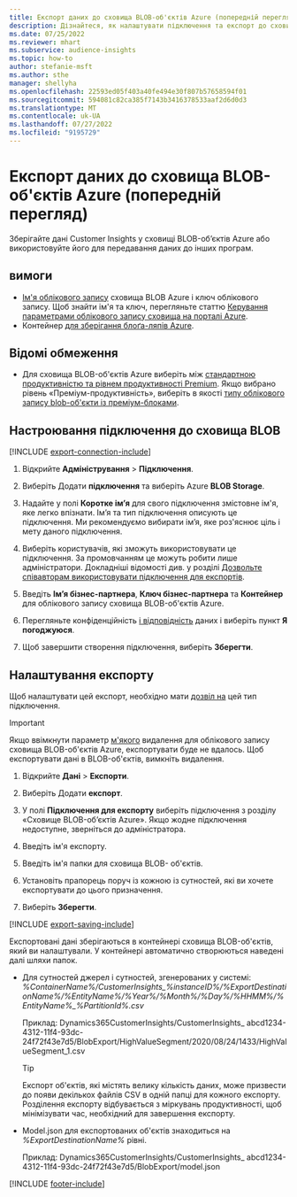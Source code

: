 ```yaml
---
title: Експорт даних до сховища BLOB-об'єктів Azure (попередній перегляд)
description: Дізнайтеся, як налаштувати підключення та експорт до сховища BLOB-об'єктів Azure.
ms.date: 07/25/2022
ms.reviewer: mhart
ms.subservice: audience-insights
ms.topic: how-to
author: stefanie-msft
ms.author: sthe
manager: shellyha
ms.openlocfilehash: 22593ed05f403a40fe494e30f807b57658594f01
ms.sourcegitcommit: 594081c82ca385f7143b3416378533aaf2d6d0d3
ms.translationtype: MT
ms.contentlocale: uk-UA
ms.lasthandoff: 07/27/2022
ms.locfileid: "9195729"
---
```

# <a name="export-data-to-an-azure-blob-storage-preview"></a>Експорт даних до сховища BLOB-об'єктів Azure (попередній перегляд)

Зберігайте дані Customer Insights у сховищі BLOB-об’єктів Azure або використовуйте його для передавання даних до інших програм.

## <a name="prerequisites"></a>вимоги

- [Ім'я облікового запису](/azure/storage/blobs/create-data-lake-storage-account) сховища BLOB Azure і ключ облікового запису. Щоб знайти ім'я та ключ, перегляньте статтю [Керування параметрами облікового запису сховища на порталі Azure](/azure/storage/common/storage-account-manage).
- Контейнер [для зберігання блоґа-ляпів Azure](/azure/storage/blobs/storage-quickstart-blobs-portal#create-a-container).

## <a name="known-limitations"></a>Відомі обмеження

- Для сховища BLOB-об'єктів Azure виберіть між [стандартною продуктивністю та рівнем продуктивності Premium](/azure/storage/blobs/storage-blob-performance-tiers). Якщо вибрано рівень «Преміум-продуктивність», виберіть в якості [типу облікового запису blob-об'єкти із преміум-блоками](/azure/storage/common/storage-account-overview#types-of-storage-accounts).

## <a name="set-up-connection-to-blob-storage"></a>Настроювання підключення до сховища BLOB

[!INCLUDE [export-connection-include](includes/export-connection-admn.md)]

1. Відкрийте **Адміністрування** > **Підключення**.

1. Виберіть Додати **підключення** та виберіть Azure **BLOB Storage**.

1. Надайте у полі **Коротке ім’я** для свого підключення змістовне ім'я, яке легко впізнати. Ім’я та тип підключення описують це підключення. Ми рекомендуємо вибирати ім’я, яке роз'яснює ціль і мету даного підключення.

1. Виберіть користувачів, які зможуть використовувати це підключення. За промовчанням це можуть робити лише адміністратори. Докладніші відомості див. у розділі [Дозвольте співавторам використовувати підключення для експортів](connections.md#allow-contributors-to-use-a-connection-for-exports).

1. Введіть **Ім’я бізнес-партнера**, **Ключ бізнес-партнера** та **Контейнер** для облікового запису сховища BLOB-об'єктів Azure.

1. Перегляньте конфіденційність [і відповідність](connections.md#data-privacy-and-compliance) даних і виберіть пункт **Я погоджуюся**.

1. Щоб завершити створення підключення, виберіть **Зберегти**.

## <a name="configure-an-export"></a>Налаштування експорту

Щоб налаштувати цей експорт, необхідно мати [дозвіл на](export-destinations.md#set-up-a-new-export) цей тип підключення.

> [!IMPORTANT]
> Якщо ввімкнути параметр [м'якого](/azure/storage/blobs/soft-delete-blob-enable) видалення для облікового запису сховища BLOB-об'єктів Azure, експортувати буде не вдалось. Щоб експортувати дані в BLOB-об'єктів, вимкніть видалення.

1. Відкрийте **Дані** > **Експорти**.

1. Виберіть Додати **експорт**.

1. У полі **Підключення для експорту** виберіть підключення з розділу «Сховище BLOB-об’єктів Azure». Якщо жодне підключення недоступне, зверніться до адміністратора.

1. Введіть ім'я експорту.

1. Введіть ім'я папки для сховища BLOB- об'єктів.

1. Установіть прапорець поруч із кожною із сутностей, які ви хочете експортувати до цього призначення.

1. Виберіть **Зберегти**.

[!INCLUDE [export-saving-include](includes/export-saving.md)]

Експортовані дані зберігаються в контейнері сховища BLOB-об'єктів, який ви налаштували. У контейнері автоматично створюються наведені далі шляхи папок.

- Для сутностей джерел і сутностей, згенерованих у системі:   
  *%ContainerName%/CustomerInsights_%instanceID%/%ExportDestinationName%/%EntityName%/%Year%/%Month%/%Day%/%HHMM%/%EntityName%_%PartitionId%.csv*  

  Приклад: Dynamics365CustomerInsights/CustomerInsights_ abcd1234-4312-11f4-93dc-24f72f43e7d5/BlobExport/HighValueSegment/2020/08/24/1433/HighValueSegment_1.csv
  
  > [!TIP]
  > Експорт об'єктів, які містять велику кількість даних, може призвести до появи декількох файлів CSV в одній папці для кожного експорту. Розділення експорту відбувається з міркувань продуктивності, щоб мінімізувати час, необхідний для завершення експорту.

- Model.json для експортованих об'єктів знаходиться на *%ExportDestinationName%* рівні.  
  
  Приклад: Dynamics365CustomerInsights/CustomerInsights_ abcd1234-4312-11f4-93dc-24f72f43e7d5/BlobExport/model.json

[!INCLUDE [footer-include](includes/footer-banner.md)]

